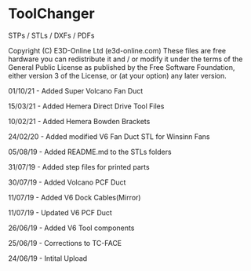 # ToolChanger
STPs / STLs / DXFs / PDFs

Copyright (C) E3D-Online Ltd (e3d-online.com)
These files are free hardware you can redistribute it and / or
modify it under the terms of the General Public License as
published by the Free Software Foundation, either version 3 of
the License, or (at your option) any later version.

01/10/21 - Added Super Volcano Fan Duct

15/03/21 - Added Hemera Direct Drive Tool Files

10/02/21 - Added Hemera Bowden Brackets

24/02/20 - Added modified V6 Fan Duct STL for Winsinn Fans

05/08/19 - Added README.md to the STLs folders  

31/07/19 - Added step files for printed parts

30/07/19 - Added Volcano PCF Duct

11/07/19 - Added V6 Dock Cables(Mirror)

11/07/19 - Updated V6 PCF Duct

26/06/19 - Added V6 Tool components

25/06/19 - Corrections to TC-FACE

24/06/19 - Intital Upload
